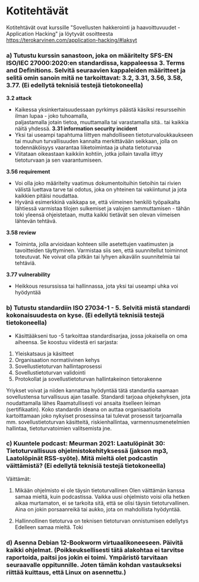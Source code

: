 # Kotitehtävät

Kotitehtävät ovat kurssille "Sovellusten hakkerointi ja haavoittuvuudet - Application Hacking" ja löytyvät osoitteesta https://terokarvinen.com/application-hacking/#laksyt

### a) Tutustu kurssin sanastoon, joka on määritelty SFS-EN ISO/IEC 27000:2020:en standardissa, kappaleessa 3. Terms and Definitions. Selvitä seuraavien kappaleiden määritteet ja selitä omin sanoin mitä ne tarkoittavat: 3.2, 3.31, 3.56, 3.58, 3.77. (Ei edellytä teknisiä testejä tietokoneella)
**3.2 attack**
  - Kaikessa yksinkertaisuudessaan pyrkimys päästä käsiksi resursseihin ilman lupaa - joko tuhoamalla,     
   paljastamalla jotain tietoa, muuttamalla tai varastamalla sitä.. tai kaikkia näitä yhdessä.
**3.31 information security incident**
  - Yksi tai useampi tapahtuma liittyen mahdolliseen tietoturvaloukkaukseen tai muuhun turvallisuuden kannalta merkittävään seikkaan,
    jolla on todennäköisyys vaarantaa liiketoimintaa ja uhata tietoturvaa
  - Viitataan oikeastaan kaikkiin kohtiin, jotka jollain tavalla iittyy tietoturvaan ja sen vaarantumiseen.

**3.56 requirement**
  -  Voi olla joko määritelty vaatimus dokumentoituihin tietoihin tai rivien välistä luettava tarve tai odotus, joka on yhteinen tai vakiintunut ja jota kaikkien pitäisi noudattaa.
  -  Hyvänä esimerkkinä vaikkapa se, että viimeinen henkilö työpaikalta lähtiessä varmistaa tilojen sulkemiset ja valojen sammuttamisen - tähän toki yleensä ohjeistetaan, mutta kaikki tietävät sen olevan viimeisen lähtevän tehtävä.

 **3.58 review**
  - Toiminta, jolla arvioidaan kohteen sille asetettujen vaatimusten ja tavoitteiden täyttyminen. 
    Varmistaa siis sen, että suunnitellut toiminnot toteutuvat. Ne voivat olla pitkän tai lyhyen aikavälin       suunnitelmia tai tehtäviä.

 **3.77 vulnerability**
  - Heikkous resurssissa tai hallinnassa, jota yksi tai useampi uhka voi hyödyntää



### b) Tutustu standardiin ISO 27034-1 - 5. Selvitä mistä standardi kokonaisuudesta on kyse. (Ei edellytä teknisiä testejä tietokoneella)
- Käsittääkseni tuo -5 tarkoittaa standardisarjaa, jossa jokaisella on oma aiheensa. Se koostuu viidestä eri sarjasta:
1. Yleiskatsaus ja käsitteet
2. Organisaation normatiivinen kehys
3. Sovellustietoturvan hallintaprosessi
4. Sovellustietoturvan validointi
5. Protokollat ja sovellustietoturvan hallintakeinon tietorakenne

Yriykset voivat ja niiden kannattaa hyödyntää tätä standardia saamaan sovellustensa turvallisuus ajan tasalle. Standardi tarjoaa ohjekehyksen, jota noudattamalla lähes Raamatullisesti voi ansaita itselleen leiman (sertifikaatin). Koko standardin ideana on auttaa organisaatioita kartoittamaan joko nykyiset prosessinsa tai tulevat prosessit tarjoamalla mm. sovellustietoturvan käsitteitä, riskienhallintaa, varmennusmenetelmien hallintaa, tietoturvatoimien valitsemista jne.



### c) Kuuntele podcast: Meurman 2021: Laatulöpinät 30: Tietoturvallisuus ohjelmistokehityksessä (jakson mp3, Laatolöpinät RSS-syöte). Mitä mieltä olet podcastin väittämistä? (Ei edellytä teknisiä testejä tietokoneella)

Väittämät:

1. Mikään ohjelmisto ei ole täysin tietoturvallinen
Olen väittämän kanssa samaa mieltä, kuin podcastissa. Vaikka uusi ohjelmisto voisi olla hetken aikaa murtamaton, ei se tarkoita sitä, että se olisi täysin tietoturvallinen. Aina on jokin porsaanreikä tai aukko, jota on mahdollista hyödyntää.

2. Hallinnollinen tietoturva on teknisen tietoturvan onnistumisen edellytys
Edelleen samaa mieltä. Toki 




### d) Asenna Debian 12-Bookworm virtuaalikoneeseen. Päivitä kaikki ohjelmat. (Poikkeuksellisesti tätä alakohtaa ei tarvitse raportoida, paitsi jos jokin ei toimi. Ympäristö tarvitaan seuraavalle oppitunnille. Joten tämän kohdan vastaukseksi riittää kuittaus, että Linux on asennettu.)
